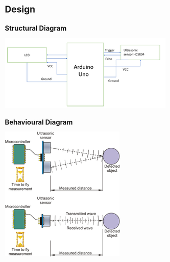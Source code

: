 # Design
## Structural Diagram

![enter image description here](https://github.com/ReganJon/M2-Embedded_Distance_measurement/blob/main/2_Design/SLD1.png)

## Behavioural Diagram

![enter image description here](https://github.com/ReganJon/M2-Embedded_Distance_measurement/blob/main/2_Design/BHD1.png)
